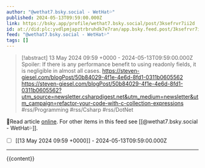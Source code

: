 ```yaml
---
author: "@wethat7․bsky․social - WetHat💦"
published: 2024-05-13T09:59:00.000Z
link: https://bsky.app/profile/wethat7.bsky.social/post/3ksefrvr7ii2d
id: at://did:plc:yvdlpmjapztrbruhdk7e7ran/app.bsky.feed.post/3ksefrvr7ii2d
feed: "@wethat7․bsky․social - WetHat💦"
tags: []
---
```

> [!abstract] 13 May 2024 09:59 +0000 - 2024-05-13T09:59:00.000Z
> Spoiler: If there is any performance benefit to using readonly fields, it is negligible in almost all cases. https://steven-giesel.com/blogPost/50b84029-4f1e-4e6d-8fd1-0311b0605562 https://steven-giesel.com/blogPost/50b84029-4f1e-4e6d-8fd1-0311b0605562?utm_source=newsletter.csharpdigest.net&utm_medium=newsletter&utm_campaign=refactor-your-code-with-c-collection-expressions #rss/Programming #rss/Csharp #rss/DotNet

🔗Read article [online](https://bsky.app/profile/wethat7.bsky.social/post/3ksefrvr7ii2d). For other items in this feed see [[@wethat7․bsky․social - WetHat💦]].

- [ ] [[13 May 2024 09꞉59 +0000]] - 2024-05-13T09:59:00.000Z
- - -
{{content}}
